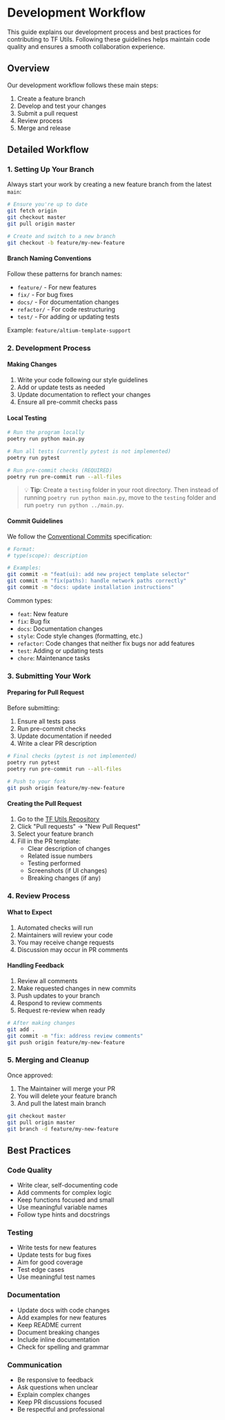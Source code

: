 # Development Workflow

This guide explains our development process and best practices for contributing to TF Utils. Following these guidelines
helps maintain code quality and ensures a smooth collaboration experience.

## Overview

Our development workflow follows these main steps:

1. Create a feature branch
2. Develop and test your changes
3. Submit a pull request
4. Review process
5. Merge and release

## Detailed Workflow

### 1. Setting Up Your Branch

Always start your work by creating a new feature branch from the latest `main`:

```bash
# Ensure you're up to date
git fetch origin
git checkout master
git pull origin master

# Create and switch to a new branch
git checkout -b feature/my-new-feature
```

#### Branch Naming Conventions

Follow these patterns for branch names:

- `feature/` - For new features
- `fix/` - For bug fixes
- `docs/` - For documentation changes
- `refactor/` - For code restructuring
- `test/` - For adding or updating tests

Example: `feature/altium-template-support`

### 2. Development Process

#### Making Changes

1. Write your code following our style guidelines
2. Add or update tests as needed
3. Update documentation to reflect your changes
4. Ensure all pre-commit checks pass

#### Local Testing

```bash
# Run the program locally
poetry run python main.py

# Run all tests (currently pytest is not implemented)
poetry run pytest

# Run pre-commit checks (REQUIRED)
poetry run pre-commit run --all-files
```

> 💡 **Tip**: Create a `testing` folder in your root directory.
> Then instead of running `poetry run python main.py`, move to the `testing` folder and run `poetry run python ../main.py`.

#### Commit Guidelines

We follow the [Conventional Commits](https://www.conventionalcommits.org/) specification:

```bash
# Format:
# type(scope): description

# Examples:
git commit -m "feat(ui): add new project template selector"
git commit -m "fix(paths): handle network paths correctly"
git commit -m "docs: update installation instructions"
```

Common types:

- `feat`: New feature
- `fix`: Bug fix
- `docs`: Documentation changes
- `style`: Code style changes (formatting, etc.)
- `refactor`: Code changes that neither fix bugs nor add features
- `test`: Adding or updating tests
- `chore`: Maintenance tasks

### 3. Submitting Your Work

#### Preparing for Pull Request

Before submitting:

1. Ensure all tests pass
2. Run pre-commit checks
3. Update documentation if needed
4. Write a clear PR description

```bash
# Final checks (pytest is not implemented)
poetry run pytest
poetry run pre-commit run --all-files

# Push to your fork
git push origin feature/my-new-feature
```

#### Creating the Pull Request

1. Go to the [TF Utils Repository](https://github.com/ImGajeed76/tfUtils)
2. Click "Pull requests" → "New Pull Request"
3. Select your feature branch
4. Fill in the PR template:
    - Clear description of changes
    - Related issue numbers
    - Testing performed
    - Screenshots (if UI changes)
    - Breaking changes (if any)

### 4. Review Process

#### What to Expect

1. Automated checks will run
2. Maintainers will review your code
3. You may receive change requests
4. Discussion may occur in PR comments

#### Handling Feedback

1. Review all comments
2. Make requested changes in new commits
3. Push updates to your branch
4. Respond to review comments
5. Request re-review when ready

```bash
# After making changes
git add .
git commit -m "fix: address review comments"
git push origin feature/my-new-feature
```

### 5. Merging and Cleanup

Once approved:

1. The Maintainer will merge your PR
2. You will delete your feature branch
3. And pull the latest main branch

```bash
git checkout master
git pull origin master
git branch -d feature/my-new-feature
```

## Best Practices

### Code Quality

- Write clear, self-documenting code
- Add comments for complex logic
- Keep functions focused and small
- Use meaningful variable names
- Follow type hints and docstrings

### Testing

- Write tests for new features
- Update tests for bug fixes
- Aim for good coverage
- Test edge cases
- Use meaningful test names

### Documentation

- Update docs with code changes
- Add examples for new features
- Keep README current
- Document breaking changes
- Include inline documentation
- Check for spelling and grammar

### Communication

- Be responsive to feedback
- Ask questions when unclear
- Explain complex changes
- Keep PR discussions focused
- Be respectful and professional
